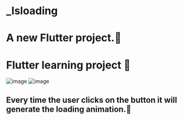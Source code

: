 # _Isloading

# A new Flutter project.📲

# Flutter learning project 📲
![image](https://user-images.githubusercontent.com/94203956/177589643-77374809-7d31-4c9f-9cf9-7d309f08dfa9.png)
![image](https://user-images.githubusercontent.com/94203956/177589711-975abf95-6363-46ea-a116-c68ed2dce84c.png)

## Every time the user clicks on the button it will generate the loading animation.📲
